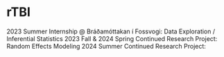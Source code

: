 # rTBI
2023 Summer Internship @ Bráðamóttakan í Fossvogi: Data Exploration / Inferential Statistics
2023 Fall & 2024 Spring Continued Research Project: Random Effects Modeling 
2024 Summer Continued Research Project: 
